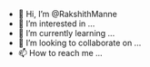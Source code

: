 - 👋 Hi, I’m @RakshithManne
- 👀 I’m interested in ...
- 🌱 I’m currently learning ...
- 💞️ I’m looking to collaborate on ...
- 📫 How to reach me ...

<!---
RakshithManne/RakshithManne is a ✨ special ✨ repository because its `README.md` (this file) appears on your GitHub profile.
You can click the Preview link to take a look at your changes.
--->
